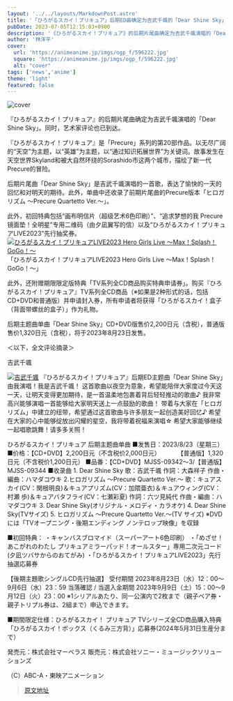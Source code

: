 ```yaml
---
layout: '../../layouts/MarkdownPost.astro'
title: '「ひろがるスカイ！プリキュア」后期ED曲确定为吉武千颯的「Dear Shine Sky」！还收录了由普里奇亚们演唱的「ヒロガリズム」'
pubDate: 2023-07-05T12:15:03+0900
description: '《ひろがるスカイ！プリキュア》的后期片尾曲确定为吉武千颯演唱的「Dear Shine Sky」。同时，艺术家评论也已到达。'
author: '林洋平'
cover:
  url: 'https://animeanime.jp/imgs/ogp_f/596222.jpg'
  square: 'https://animeanime.jp/imgs/ogp_f/596222.jpg'
  alt: "cover"
tags: ['news','anime']
theme: 'light'
featured: false
---
```

![cover](https://animeanime.jp/imgs/ogp_f/596222.jpg)

『ひろがるスカイ！プリキュア』的后期片尾曲确定为吉武千颯演唱的「Dear Shine Sky」。同时，艺术家评论也已到达。

『ひろがるスカイ！プリキュア』是「Precure」系列的第20部作品。以无尽广阔的“天空”为主题，以“英雄”为主题，以“通过知识拓展世界”为关键词。故事发生在天空世界Skyland和被大自然环绕的Sorashido市这两个城市，描绘了新一代Precure的冒险。

后期片尾曲「Dear Shine Sky」是吉武千颯演唱的一首歌，表达了愉快的一天的回忆和对明天的期待。此外，单曲中还收录了前期片尾曲的Precure版本「ヒロガリズム ～Precure Quartetto Ver.～」。

此外，初回特典包括“画布明信片（超级艺术6色印刷）”、“追求梦想的我 Precure镜面垫！全明星”专用二维码（由夕凪翼写的信）以及“ひろがるスカイ！プリキュアLIVE2023”先行抽奖券。
[![ひろがるスカイ！プリキュアLIVE2023 Hero Girls Live ～Max！Splash！GoGo！～](https://animeanime.jp/imgs/zoom/596221.jpg)](https://animeanime.jp/imgs/zoom/596221.jpg)
「ひろがるスカイ！プリキュアLIVE2023 Hero Girls Live ～Max！Splash！GoGo！～」

此外，还附赠期限限定版特典「TV系列全CD商品购买特典申请券」。购买『ひろがるスカイ！プリキュア』TV系列全CD商品（※如果是2种形式的话，包括CD+DVD和普通版）并申请封入券，所有申请者将获得「ひろがるスカイ！盒子（背面带螺丝的盒子）」作为礼物。

后期主题曲单曲「Dear Shine Sky」CD+DVD版售价2,200日元（含税），普通版售价1,320日元（含税），将于2023年8月23日发售。

＜以下，全文评论摘录＞

吉武千颯

[![吉武千颯](https://www.youtube.com/embed/7r5eUedVLtg?rel=0)](https://www.youtube.com/embed/7r5eUedVLtg?rel=0)
『ひろがるスカイ！プリキュア』后期ED主题曲「Dear Shine Sky」由我演唱！我是吉武千颯！
这首歌曲以夜空为意象，希望能陪伴大家度过今天这一天，让明天变得更加期待，是一首温柔地包裹着背后轻轻推动的歌曲♪
我非常高兴能够演唱一首能够给大家明天送上一点鼓励的歌曲！
带着与大家在「ヒロガリズム」中建立的纽带，希望通过这首歌曲与许多朋友一起创造美好回忆♪
希望在大家的心中能够绽放出闪耀的星空，我将带着祝福来演唱☆
希望大家能够继续一起唱歌跳舞！请多多关照！

ひろがるスカイ！プリキュア 后期主题曲单曲
■发售日：2023/8/23（星期三）
■价格：【CD+DVD】2,200日元（不含税价2,000日元）
　　　【普通版】1,320日元（不含税价1,200日元）
■品番：【CD+DVD】MJSS-09342～3/【普通版】MJSS-09344
■收录曲
1.
Dear Shine Sky
歌：吉武千颯 作詞：大森祥子 作曲・編曲：ハマダコウキ
2.ヒロガリズム ～Precure Quartetto Ver.～
歌：キュアスカイ(CV：関根明良)＆キュアプリズム(CV：加隈亜衣)＆キュアウィング(CV：村瀬 歩)＆キュアバタフライ(CV：七瀬彩夏)
作詞：六ツ見純代 作曲・編曲：ハマダコウキ
3. Dear Shine Sky(オリジナル・メロディ・カラオケ)
4. Dear Shine Sky(TVサイズ)
5. ヒロガリズム ～Precure Quartetto Ver.～(TV サイズ)
※DVDには「TVオープニング・後期エンディング ノンテロップ映像」を収録

■初回特典：
・キャンバスブロマイド（スーパーアート6色印刷）
・「めざせ！あこがれのわたし プリキュアミラーパッド！オールスター」専用二次元コード(夕凪ツバサからのおてがみ)
・「ひろがるスカイ！プリキュアLIVE2023」先行抽選応募券

【後期主題歌シングルCD先行抽選】
受付期間 2023年8月23日（水）12：00～9月6日（水）23：59
当落確認 / 当選入金期間 2023年9月9日（土）15：00～9月12日（火）23：00
※1シリアルあたり、同一公演内で2枚まで（親子ペア券・親子トリプル券は、2組まで）申込できます。

■期間限定仕様：ひろがるスカイ！ プリキュア TVシリーズ全CD商品購入特典
「ひろがるスカイ！ボックス（くるみ三方背）」応募券(2024年5月31日生産分まで）

発売元：株式会社マーベラス
販売元：株式会社ソニー・ミュージックソリューションズ

（C）ABC-A・東映アニメーション

>[原文地址](https://animeanime.jp/article/2023/07/05/78369.html)  
